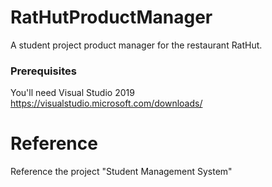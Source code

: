 # RatHutProductManager
A student project product manager for the restaurant RatHut.  

### Prerequisites
You'll need Visual Studio 2019
https://visualstudio.microsoft.com/downloads/

# Reference 
Reference the project "Student Management System"

